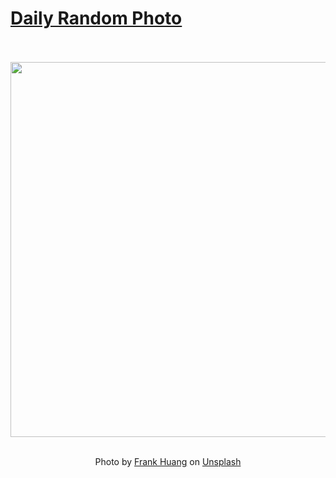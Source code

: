 # [Daily Random Photo](https://www.dailyrandomphoto.com/)

<div align="center">
  <br>
  <br>
  <a href="https://www.dailyrandomphoto.com/p/2024/2024-07-19/"><img src="https://images.unsplash.com/photo-1719798576811-2e1a61579a83?crop=entropy&cs=tinysrgb&fit=max&fm=jpg&ixid=M3w3NzUwOHwwfDF8cmFuZG9tfHx8fHx8fHx8MTcyMTM1NDQzMHw&ixlib=rb-4.0.3&q=80&w=1080" width="600px"></a>
  <br>
  <br>
  <p class="has-text-grey">Photo by <a href="https://unsplash.com/@frankhme?utm_source=Daily%20Random%20Photo&amp;utm_medium=referral" target="_blank" rel="noopener noreferrer">Frank Huang</a> on <a href="https://unsplash.com/photos/a-close-up-of-a-frosted-glass-window-ffg7XrsA3oU?utm_source=Daily%20Random%20Photo&amp;utm_medium=referral" target="_blank" rel="noopener noreferrer">Unsplash</a></p>
</div>
